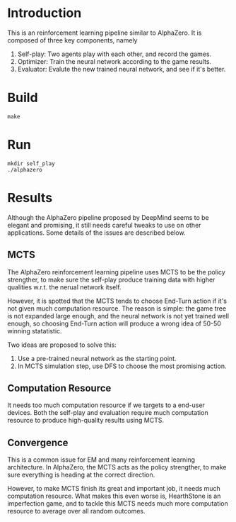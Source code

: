 # Introduction
This is an reinforcement learning pipeline similar to AlphaZero. It is
composed of three key components, namely

1. Self-play: Two agents play with each other, and record the games.
2. Optimizer: Train the neural network according to the game results.
3. Evaluator: Evalute the new trained neural network, and see if it's better.

# Build

```
make
```

# Run

```
mkdir self_play
./alphazero
```

# Results
Although the AlphaZero pipeline proposed by DeepMind seems to be elegant and
promising, it still needs careful tweaks to use on other applications. Some
details of the issues are described below.

## MCTS
The AlphaZero reinforcement learning pipeline uses MCTS to be the policy
strengther, to make sure the self-play produce training data with higher
qualities w.r.t. the nerual network itself.

However, it is spotted that the MCTS tends to choose End-Turn action if
it's not given much computation resource. The reason is simple: the game
tree is not expanded large enough, and the neural network is not yet
trained well enough, so choosing End-Turn action will produce a wrong
idea of 50-50 winning statatistic.

Two ideas are proposed to solve this:
1. Use a pre-trained neural network as the starting point.
2. In MCTS simulation step, use DFS to choose the most promising action.

## Computation Resource
It needs too much computation resource if we targets to a end-user devices.
Both the self-play and evaluation require much computation resource to produce
high-quality results using MCTS.

## Convergence
This is a common issue for EM and many reinforcement learning architecture.
In AlphaZero, the MCTS acts as the policy strengther, to make sure everything
is heading at the correct direction.

However, to make MCTS finish its great and important job, it needs much
computation resource. What makes this even worse is, HearthStone is an
imperfection game, and to tackle this MCTS needs much more computation
resource to average over all random outcomes.
